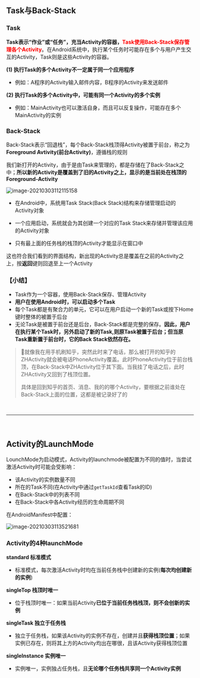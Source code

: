 ## Task与Back-Stack

### Task

**Task表示“作业”或“任务”，充当Activity的容器，<font color = red>Task使用Back-Stack保存管理各个Activity</font>**。在Android系统中，执行某个任务时可能存在多个与用户产生交互的Activity，Task则是这些Activity的容器。

**(1) 执行Task的多个Activity不一定属于同一个应用程序**

- 例如：A程序的Activity输入邮件内容，B程序的Activity来发送邮件

**(2) 执行Task的多个Activity中，可能有同一个Activity的多个实例**

- 例如：MainActivity也可以激活自身，而且可以反复操作，可能存在多个MainActivity的实例

### Back-Stack

Back-Stack表示“回退栈”，每个Back-Stack栈顶得Activity被置于前台，称之为**Foreground Avtivity(前台Activity)**，遵循栈的规则

我们新打开的Activity，由于是由Task来管理的，都是存储在了Back-Stack之中；**所以新的Activity是覆盖到了旧的Activity之上，显示的是当前处在栈顶的 Foreground-Activity**

![image-20210303112115158](https://iqqcode-blog.oss-cn-beijing.aliyuncs.com/img-2021-befo/image-20210303112115158.png)

- 在Android中，系统用Task Stack(Back Stack)结构来存储管理启动的Activity对象

- 一个应用启动，系统就会为其创建一个对应的Task Stack来存储并管理该应用的Activity对象

- 只有最上面的任务栈的栈顶的Activity才能显示在窗口中

这也符合我们看到的界面结构，新出现的Activity总是覆盖在之前的Activity之上，按**返回**键则回退至上一个Activity

### 【小结】

- Task作为一个容器，使用Back-Stack保存、管理Activity
- **用户在使用Android时，可以启动多个Task**
- 每个Task都是有聚合力的单元，它可以在用户启动一个新的Task或按下Home键时整体的被置于后台
- 无论Task是被置于前台还是后台，Back-Stack都是完整的保存。**因此，用户在执行某个Task时，另外启动了新的Task,则原Task被置于后台；但当原Task重新置于前台时，它的Back Stack依然存在。**

> 🚀就像我在用手机刷知乎，突然此时来了电话，那么被打开的知乎的ZHActivity就会被电话PhoneActivity覆盖。此时PhoneActivity位于前台栈顶，在Back-Stack中ZHActivity位于其下面。当我挂了电话之后，此时ZHActivity又回到了栈顶位置。
>
> 具体是回到知乎的首页、消息、我的的哪个Activity，要根据之前谁处在Back-Stack上面的位置，这都是被记录好了的

<br>

<hr>

<br>

## Activity的LaunchMode

LounchMode为启动模式，Activity的launchmode被配置为不同的值时，当尝试激活Activity时可能会受影响：

- 该Activity的实例数量不同
- 所在的Task不同(在Activity中通过`getTaskId`查看Task的ID)
- 在Back-Stack中的列表不同
- 在Back-Stack中各Activity经历的生命周期不同

在AndroidManifest中配置：

![image-20210303113521681](https://iqqcode-blog.oss-cn-beijing.aliyuncs.com/img-2021-befo/image-20210303113521681.png)

### Activity的4种launchMode

**standard 标准模式**

- 标准模式，每次激活Activity时均在当前任务栈中创建新的实例(**每次均创建新的实例**)

**singleTop 栈顶时唯一**

- 位于栈顶时唯一：如果当前Activity**已位于当前任务栈栈顶，则不会创新的实例**

**singleTask 独立于任务栈**

- 独立于任务栈，如果该Activity的实例不存在，创建并且**获得栈顶位置**；如果实例已存在，则将其上方的Activity均出在哪很，且该Activity获得栈顶位置

**singleInstance 实例唯一**

- 实例唯一，实例独占任务栈，且**无论哪个任务栈共享同一个Activity实例**